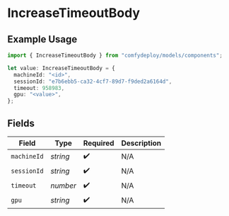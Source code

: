 # IncreaseTimeoutBody

## Example Usage

```typescript
import { IncreaseTimeoutBody } from "comfydeploy/models/components";

let value: IncreaseTimeoutBody = {
  machineId: "<id>",
  sessionId: "e7b6ebb5-ca32-4cf7-89d7-f9ded2a6164d",
  timeout: 958983,
  gpu: "<value>",
};
```

## Fields

| Field              | Type               | Required           | Description        |
| ------------------ | ------------------ | ------------------ | ------------------ |
| `machineId`        | *string*           | :heavy_check_mark: | N/A                |
| `sessionId`        | *string*           | :heavy_check_mark: | N/A                |
| `timeout`          | *number*           | :heavy_check_mark: | N/A                |
| `gpu`              | *string*           | :heavy_check_mark: | N/A                |